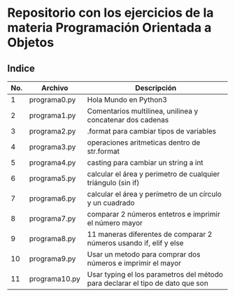 # Repositorio con los ejercicios de la materia Programación Orientada a Objetos
## Indice
|No. | Archivo | Descripción |
|--|--|--|
|1|programa0.py|Hola Mundo en Python3|
|2|programa1.py|Comentarios multilinea, unilinea y concatenar dos cadenas|
|3|programa2.py|.format para cambiar tipos de variables|
|4|programa3.py|operaciones aritmeticas dentro de str.format|
|5|programa4.py|casting para cambiar un string a int
|6|programa5.py|calcular el área y perimetro de cualquier triángulo (sin if)|
|7|programa6.py|calcular el área y perímetro de un círculo y un cuadrado|
|8|programa7.py|comparar 2 números entetros e imprimir el número mayor|
|9|programa8.py|11 maneras diferentes de comparar 2 números usando if, elif y else|
|10|programa9.py|Usar un metodo para comprar dos números e imprimir el mayor|
|11|programa10.py|Usar typing el los parametros del método para declarar el tipo de dato que son|
